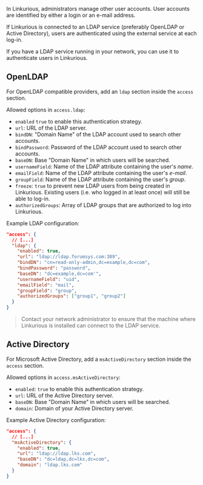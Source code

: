 
In Linkurious, administrators manage other user accounts.
User accounts are identified by either a login or an e-mail address.

If Linkurious is connected to an LDAP service (preferably OpenLDAP or Active Directory),
users are authenticated using the external service at each log-in.

If you have a LDAP service running in your network, you can use it to authenticate users in Linkurious. 

## OpenLDAP

For OpenLDAP compatible providers, add an `ldap` section inside the `access` section.

Allowed options in `access.ldap`:

- `enabled`           `true` to enable this authentication strategy.
- `url`:              URL of the LDAP server.
- `bindDN`:           "Domain Name" of the LDAP account used to search other accounts.
- `bindPassword`:     Password of the LDAP account used to search other accounts.
- `baseDN`:           Base "Domain Name" in which users will be searched.
- `usernameField`:    Name of the LDAP attribute containing the user's *name*.
- `emailField`:       Name of the LDAP attribute containing the user's *e-mail*.
- `groupField`:       Name of the LDAP attribute containing the user's *group*.
- `freeze`:           `true` to prevent new LDAP users from being created in Linkurious.
                      Existing users (i.e. who logged in at least once) will still be able to log-in.
- `authorizedGroups`: Array of LDAP groups that are authorized to log into Linkurious.

Example LDAP configuration:

```json
"access": {
  // [...]
  "ldap": {
    "enabled": true,
    "url": "ldap://ldap.forumsys.com:389",
    "bindDN": "cn=read-only-admin,dc=example,dc=com",
    "bindPassword": "password",
    "baseDN": "dc=example,dc=com'",
    "usernameField": "uid",
    "emailField": "mail",
    "groupField": "group",
    "authorizedGroups": ["group1", "group2"]
  }
}
```

> Contact your network administrator to ensure that the machine where Linkurious is installed can connect to the LDAP service.

## Active Directory

For Microsoft Active Directory, add a `msActiveDirectory` section inside the `access` section.

Allowed options in `access.msActiveDirectory`:

- `enabled`: `true` to enable this authentication strategy.
- `url`:     URL of the Active Directory server.
- `baseDN`:  Base "Domain Name" in which users will be searched.
- `domain`:  Domain of your Active Directory server.

Example Active Directory configuration:

```json
"access": {
  // [...]
  "msActiveDirectory": {
    "enabled": true,
    "url": "ldap://ldap.lks.com",
    "baseDN": "dc=ldap,dc=lks,dc=com",
    "domain": "ldap.lks.com"
  }
}
```
